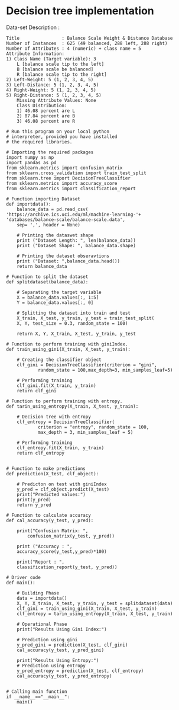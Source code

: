 # Decision tree implementation

Data-set Description :

    Title                : Balance Scale Weight & Distance Database
    Number of Instances  : 625 (49 balanced, 288 left, 288 right)
    Number of Attributes : 4 (numeric) + class name = 5
    Attribute Information:
    1) Class Name (Target variable): 3
        L [balance scale tip to the left]
        B [balance scale be balanced]
        R [balance scale tip to the right]
    2) Left-Weight: 5 (1, 2, 3, 4, 5)
    3) Left-Distance: 5 (1, 2, 3, 4, 5)
    4) Right-Weight: 5 (1, 2, 3, 4, 5)
    5) Right-Distance: 5 (1, 2, 3, 4, 5)
        Missing Attribute Values: None
        Class Distribution:
        1) 46.08 percent are L
        2) 07.84 percent are B
        3) 46.08 percent are R

```
# Run this program on your local python
# interpreter, provided you have installed
# the required libraries.

# Importing the required packages
import numpy as np
import pandas as pd
from sklearn.metrics import confusion_matrix
from sklearn.cross_validation import train_test_split
from sklearn.tree import DecisionTreeClassifier
from sklearn.metrics import accuracy_score
from sklearn.metrics import classification_report

# Function importing Dataset
def importdata():
	balance_data = pd.read_csv(
'https://archive.ics.uci.edu/ml/machine-learning-'+
'databases/balance-scale/balance-scale.data',
	sep= ',', header = None)
	
	# Printing the dataswet shape
	print ("Dataset Length: ", len(balance_data))
	print ("Dataset Shape: ", balance_data.shape)
	
	# Printing the dataset obseravtions
	print ("Dataset: ",balance_data.head())
	return balance_data

# Function to split the dataset
def splitdataset(balance_data):

	# Separating the target variable
	X = balance_data.values[:, 1:5]
	Y = balance_data.values[:, 0]

	# Splitting the dataset into train and test
	X_train, X_test, y_train, y_test = train_test_split(
	X, Y, test_size = 0.3, random_state = 100)
	
	return X, Y, X_train, X_test, y_train, y_test
	
# Function to perform training with giniIndex.
def train_using_gini(X_train, X_test, y_train):

	# Creating the classifier object
	clf_gini = DecisionTreeClassifier(criterion = "gini",
			random_state = 100,max_depth=3, min_samples_leaf=5)

	# Performing training
	clf_gini.fit(X_train, y_train)
	return clf_gini
	
# Function to perform training with entropy.
def tarin_using_entropy(X_train, X_test, y_train):

	# Decision tree with entropy
	clf_entropy = DecisionTreeClassifier(
			criterion = "entropy", random_state = 100,
			max_depth = 3, min_samples_leaf = 5)

	# Performing training
	clf_entropy.fit(X_train, y_train)
	return clf_entropy


# Function to make predictions
def prediction(X_test, clf_object):

	# Predicton on test with giniIndex
	y_pred = clf_object.predict(X_test)
	print("Predicted values:")
	print(y_pred)
	return y_pred
	
# Function to calculate accuracy
def cal_accuracy(y_test, y_pred):
	
	print("Confusion Matrix: ",
		confusion_matrix(y_test, y_pred))
	
	print ("Accuracy : ",
	accuracy_score(y_test,y_pred)*100)
	
	print("Report : ",
	classification_report(y_test, y_pred))

# Driver code
def main():
	
	# Building Phase
	data = importdata()
	X, Y, X_train, X_test, y_train, y_test = splitdataset(data)
	clf_gini = train_using_gini(X_train, X_test, y_train)
	clf_entropy = tarin_using_entropy(X_train, X_test, y_train)
	
	# Operational Phase
	print("Results Using Gini Index:")
	
	# Prediction using gini
	y_pred_gini = prediction(X_test, clf_gini)
	cal_accuracy(y_test, y_pred_gini)
	
	print("Results Using Entropy:")
	# Prediction using entropy
	y_pred_entropy = prediction(X_test, clf_entropy)
	cal_accuracy(y_test, y_pred_entropy)
	
	
# Calling main function
if __name__=="__main__":
	main()

```